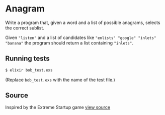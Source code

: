 # Anagram

Write a program that, given a word and a list of possible anagrams, selects the correct sublist.

Given `"listen"` and a list of candidates like `"enlists" "google"
"inlets" "banana"` the program should return a list containing
`"inlets"`.

## Running tests

```bash
$ elixir bob_test.exs
```

(Replace `bob_test.exs` with the name of the test file.)

## Source

Inspired by the Extreme Startup game [view source](https://github.com/rchatley/extreme_startup)
